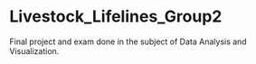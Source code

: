 # Livestock_Lifelines_Group2
 Final project and exam done in the subject of Data Analysis and Visualization. 
